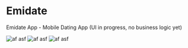 # Emidate
Emidate App - Mobile Dating App (UI in progress, no business logic yet)


![af asf](https://github.com/lemin07/Emidate/blob/main/Screen/Screen0.png?raw=true) 
![af asf](https://github.com/lemin07/Emidate/blob/main/Screen/Screen1.png?raw=true) 
![af asf](https://github.com/lemin07/Emidate/blob/main/Screen/gif.gif?raw=true) 
